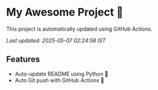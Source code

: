 # My Awesome Project 🚀

This project is automatically updated using GitHub Actions.

_Last updated: 2025-05-07 02:24:58 IST_

## Features
- Auto-update README using Python 🐍
- Auto Git push with GitHub Actions 🤖
